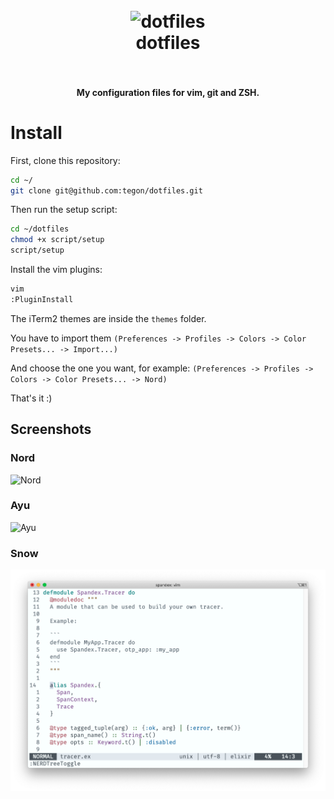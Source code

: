 <h1 align="center">
  <br>
  <img src="https://raw.githubusercontent.com/tegon/dotfiles/master/icon.png" alt="dotfiles" width="150">
  <br>
  dotfiles
  <br>
  <br>
</h1>


<h4 align="center">My configuration files for vim, git and ZSH.</h4>

# Install

First, clone this repository:

```bash
cd ~/
git clone git@github.com:tegon/dotfiles.git
```

Then run the setup script:

```bash
cd ~/dotfiles
chmod +x script/setup
script/setup
```

Install the vim plugins:

```bash
vim
:PluginInstall
```

The iTerm2 themes are inside the `themes` folder.

You have to import them `(Preferences -> Profiles -> Colors -> Color Presets... -> Import...)`

And choose the one you want, for example: `(Preferences -> Profiles -> Colors -> Color Presets... -> Nord)`

That's it :)

## Screenshots

### Nord

![Nord](screenshots/nord.png)

### Ayu

![Ayu](screenshots/ayu.png)

### Snow

![Snow](screenshots/snow.png)
